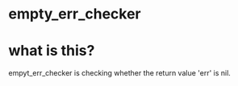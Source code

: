 # empty_err_checker

# what is this?

empyt_err_checker is checking whether the return value 'err' is nil.
